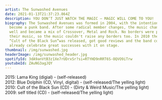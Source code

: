 ```yaml
---
artist: The Sunwashed Avenues
date: 2021-01-13T21:37:23.864Z
description: YOU DON’T JUST WATCH THE MAGIC – MAGIC WILL COME TO YOU!
biography: The Sunwashed Avenues was formed in 2004, with the intention to
  become a punk band. After some radical member changes, the music changed as
  well and became a mix of Crossover, Metal and Rock. No borders were put to
  their music, so the music couldn't raise any borders too. In 2010 the first LP
  “Cult of the Black Sun”was released, got good reviews and the band could
  already celebrate great successes with it on stage.
thumbnail: /img/sunwashed.jpg
headerImage: /img/sunwashed_header.jpg
spotifyId: 3dA9anVtB3z1Xe7rUDrxSr?si=RTYHD9nRRT6S-OQVO9iTrw
youtubeId: ZAuNG3agJQY
---
```

2015: Lama King (digial) - (self-released)\
2012: Blue Dolphin (CD, Vinyl, digital) - (self-released/The yelling light)\
2010: Cult of the Black Sun (CD) - (Dirty & Weird Music/The yelling light)\
2009: self titled (CD) - (self-released/The yelling light)